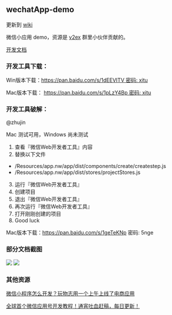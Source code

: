## wechatApp-demo

更新到 [wiki](https://github.com/xwartz/wechatApp-demo/wiki)

微信小应用 demo，资源是 [v2ex](https://www.v2ex.com/t/308015#reply60) 群里小伙伴贡献的。

[开发文档](http://notedown.cn/weixin/component/)

### 开发工具下载：

Win版本下载：https://pan.baidu.com/s/1dEEVITV 密码: xitu

Mac版本下载： https://pan.baidu.com/s/1pLzY4Bp 密码: xitu


### 开发工具破解：

@zhujin

Mac 测试可用，Windows 尚未测试

1. 查看『微信Web开发者工具』内容
2. 替换以下文件
  * /Resources/app.nw/app/dist/components/create/createstep.js
  * /Resources/app.nw/app/dist/stores/projectStores.js
3. 运行『微信Web开发者工具』
4. 创建项目
5. 退出『微信Web开发者工具』
6. 再次运行『微信Web开发者工具』
7. 打开刚刚创建的项目
8. Good luck


Mac版本下载：https://pan.baidu.com/s/1geTeKNp 密码: 5nge

### 部分文档截图

![](https://i.v2ex.co/85ZYCzYG.jpeg)
![](https://i.v2ex.co/0QqJn42x.png)

### 其他资源

[微信小程序怎么开发？玩物志用一个上午上线了电商应用](http://www.ifanr.com/721124)


[全球首个微信应用号开发教程！通宵吐血赶稿，每日更新！](https://my.oschina.net/wwnick/blog/750055)



